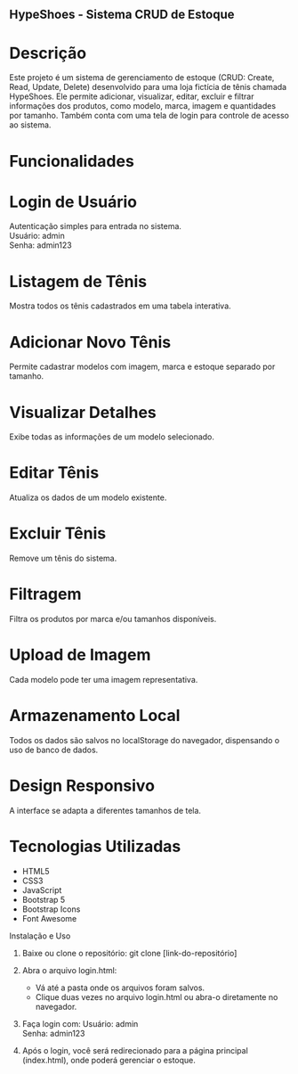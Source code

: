 ## HypeShoes - Sistema CRUD de Estoque 

# Descrição

Este projeto é um sistema de gerenciamento de estoque (CRUD: Create, Read, Update, Delete) desenvolvido para uma loja fictícia de tênis chamada HypeShoes. Ele permite adicionar, visualizar, editar, excluir e filtrar informações dos produtos, como modelo, marca, imagem e quantidades por tamanho. Também conta com uma tela de login para controle de acesso ao sistema.

# Funcionalidades

# Login de Usuário  
  Autenticação simples para entrada no sistema.  
  Usuário: admin  
  Senha: admin123

# Listagem de Tênis  
  Mostra todos os tênis cadastrados em uma tabela interativa.

# Adicionar Novo Tênis  
  Permite cadastrar modelos com imagem, marca e estoque separado por tamanho.

# Visualizar Detalhes  
  Exibe todas as informações de um modelo selecionado.

# Editar Tênis  
  Atualiza os dados de um modelo existente.

# Excluir Tênis  
  Remove um tênis do sistema.

# Filtragem  
  Filtra os produtos por marca e/ou tamanhos disponíveis.

# Upload de Imagem  
  Cada modelo pode ter uma imagem representativa.

# Armazenamento Local  
  Todos os dados são salvos no localStorage do navegador, dispensando o uso de banco de dados.

# Design Responsivo  
  A interface se adapta a diferentes tamanhos de tela.

# Tecnologias Utilizadas

- HTML5  
- CSS3  
- JavaScript 
- Bootstrap 5  
- Bootstrap Icons  
- Font Awesome


Instalação e Uso

1. Baixe ou clone o repositório:
   git clone [link-do-repositório]

2. Abra o arquivo login.html:
   - Vá até a pasta onde os arquivos foram salvos.
   - Clique duas vezes no arquivo login.html ou abra-o diretamente no navegador.

3. Faça login com:
   Usuário: admin  
   Senha: admin123

4. Após o login, você será redirecionado para a página principal (index.html), onde poderá gerenciar o estoque.

